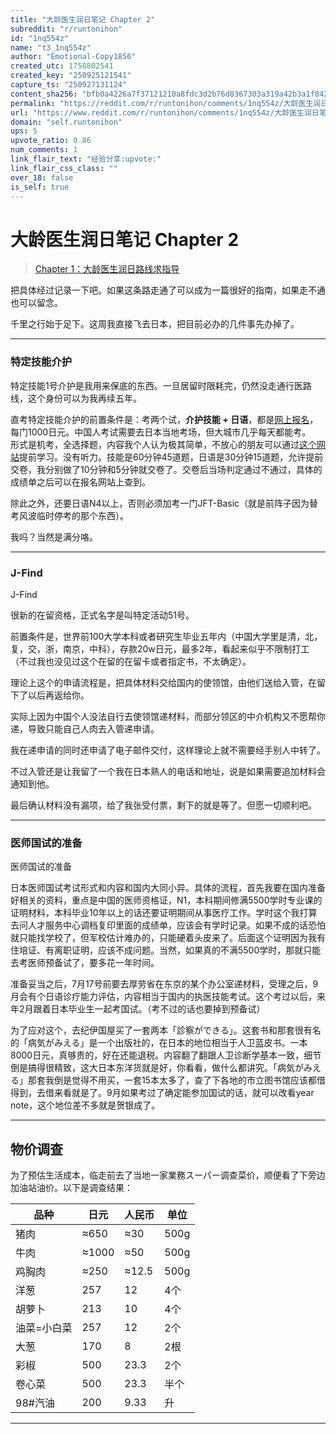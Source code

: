 ```yaml
---
title: "大龄医生润日笔记 Chapter 2"
subreddit: "r/runtonihon"
id: "1nq554z"
name: "t3_1nq554z"
author: "Emotional-Copy1856"
created_utc: 1758802541
created_key: "250925121541"
capture_ts: "250927131124"
content_sha256: "bfb0a4226a7f37121210a8fdc3d2b76d8367303a319a42b3a1f842744d3a01fb"
permalink: "https://reddit.com/r/runtonihon/comments/1nq554z/大龄医生润日笔记_chapter_2/"
url: "https://www.reddit.com/r/runtonihon/comments/1nq554z/大龄医生润日笔记_chapter_2/"
domain: "self.runtonihon"
ups: 5
upvote_ratio: 0.86
num_comments: 1
link_flair_text: "经验分享:upvote:"
link_flair_css_class: ""
over_18: false
is_self: true
---
```


# 大龄医生润日笔记 Chapter 2

> [Chapter
> 1：大龄医生润日路线求指导](https://github.com/chromenoka/runtonihon-/blob/main/posts/%E5%A4%A7%E9%BE%84%E5%8C%BB%E7%94%9F%E6%B6%A6%E6%97%A5%E8%B7%AF%E7%BA%BF%E6%B1%82%E6%8C%87%E5%AF%BC.md)

把具体经过记录一下吧。如果这条路走通了可以成为一篇很好的指南，如果走不通也可以留念。

千里之行始于足下。这周我直接飞去日本，把目前必办的几件事先办掉了。

------------------------------------------------------------------------

### 特定技能介护

特定技能1号介护是我用来保底的东西。一旦居留时限耗完，仍然没走通行医路线，这个身份可以为我再续五年。

直考特定技能介护的前置条件是：考两个试，**介护技能 +
日语**，都是[网上报名](https://web.archive.org/web/20241222134821/https://www.prometric-jp.com/zh-CHS/ssw/test_list/archives/2)，每门1000日元。中国人考试需要去日本当地考场，但大城市几乎每天都能考。  
形式是机考，全选择题，内容我个人认为极其简单，不放心的朋友可以通过[这个网站](https://web.archive.org/web/20241222134745/https://aft.kaigo-nihongo.jp/rpv/)提前学习。没有听力。技能是60分钟45道题，日语是30分钟15道题，允许提前交卷，我分别做了10分钟和5分钟就交卷了。交卷后当场判定通过不通过，具体的成绩单之后可以在报名网站上查到。

除此之外，还要日语N4以上，否则必须加考一门JFT-Basic（就是前阵子因为替考风波临时停考的那个东西）。

我吗？当然是满分咯。

------------------------------------------------------------------------

### J-Find

J-Find

很新的在留资格，正式名字是叫特定活动51号。

前置条件是，世界前100大学本科或者研究生毕业五年内（中国大学里是清，北，复，交，浙，南京，中科），存款20w日元，最多2年，看起来似乎不限制打工（不过我也没见过这个在留的在留卡或者指定书，不太确定）。

理论上这个的申请流程是，把具体材料交给国内的使领馆，由他们送给入管，在留下了以后再返给你。

实际上因为中国个人没法自行去使领馆递材料，而部分领区的中介机构又不愿帮你递，导致只能自己人肉去入管递申请。

我在递申请的同时还申请了电子邮件交付，这样理论上就不需要经手别人中转了。

不过入管还是让我留了一个我在日本熟人的电话和地址，说是如果需要追加材料会通知到他。

最后确认材料没有漏项，给了我张受付票，剩下的就是等了。但愿一切顺利吧。

------------------------------------------------------------------------

### 医师国试的准备

医师国试的准备

日本医师国试考试形式和内容和国内大同小异。具体的流程，首先我要在国内准备好相关的资料，重点是中国的医师资格证，N1，本科期间修满5500学时专业课的证明材料，本科毕业10年以上的话还要证明期间从事医疗工作。学时这个我打算去问人才服务中心调档复印里面的成绩单，应该会有学时记录。如果不成的话恐怕就只能找学校了，但军校估计难办的，只能硬着头皮来了。后面这个证明因为我有住培证、有离职证明，应该不成问题。当然，如果真的不满5500学时，那就只能去考医师预备试了，要多花一年时间。

准备妥当之后，7月17号前要去厚劳省在东京的某个办公室递材料，受理之后，9月会有个日语诊疗能力评估，内容相当于国内的执医技能考试。这个考过以后，来年2月跟着日本毕业生一起考国试。（考不过的话也要掉到预备试）

为了应对这个，去纪伊国屋买了一套两本「診察ができる」。这套书和那套很有名的「病気がみえる」是一个出版社的，在日本的地位相当于人卫蓝皮书。一本8000日元，真够贵的，好在还能退税。内容翻了翻跟人卫诊断学基本一致，细节倒是搞得很精致，这大日本东洋货就是好，你看看，做什么都讲究。「病気がみえる」那套我倒是觉得不用买，一套15本太多了，查了下各地的市立图书馆应该都借得到，去借来看就是了。9月如果考过了确定能参加国试的话，就可以改看year
note，这个地位差不多就是贺银成了。

------------------------------------------------------------------------

## 物价调查

为了预估生活成本，临走前去了当地一家業務スーパー调查菜价，顺便看了下旁边加油站油价。以下是调查结果：

| 品种        | 日元  | 人民币 | 单位 |
|-------------|-------|--------|------|
| 猪肉        | ≈650  | ≈30    | 500g |
| 牛肉        | ≈1000 | ≈50    | 500g |
| 鸡胸肉      | ≈250  | ≈12.5  | 500g |
| 洋葱        | 257   | 12     | 4个  |
| 胡萝卜      | 213   | 10     | 4个  |
| 油菜=小白菜 | 257   | 12     | 2个  |
| 大葱        | 170   | 8      | 2根  |
| 彩椒        | 500   | 23.3   | 2个  |
| 卷心菜      | 500   | 23.3   | 半个 |
| 98#汽油     | 200   | 9.33   | 升   |

------------------------------------------------------------------------
